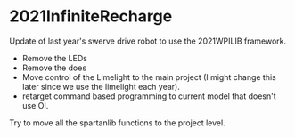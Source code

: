 # 2021InfiniteRecharge
Update of last year's swerve drive robot to use the 2021WPILIB framework.

* Remove the LEDs
* Remove the does
* Move control of the Limelight to the main project (I might change this later since we use the limelight each year).
* retarget command based programming to current model that doesn't use OI.

Try to move all the spartanlib functions to the project level.


